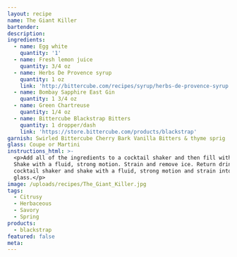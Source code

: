 ```yaml
---
layout: recipe
name: The Giant Killer
bartender:
description:
ingredients:
  - name: Egg white
    quantity: '1'
  - name: Fresh lemon juice
    quantity: 3/4 oz
  - name: Herbs De Provence syrup
    quantity: 1 oz
    link: 'http://bittercube.com/recipes/syrup/herbs-de-provence-syrup'
  - name: Bombay Sapphire East Gin
    quantity: 1 3/4 oz
  - name: Green Chartreuse
    quantity: 1/4 oz
  - name: Bittercube Blackstrap Bitters
    quantity: 1 dropper/dash
    link: 'https://store.bittercube.com/products/blackstrap'
garnish: Swirled Bittercube Cherry Bark Vanilla Bitters & thyme sprig
glass: Coupe or Martini
instructions_html: >-
  <p>Add all of the ingredients to a cocktail shaker and then fill with ice.
  Shake with a fluid, strong motion. Strain and remove ice. Return drink to
  cocktail shaker and shake with a fluid, strong motion and strain into cocktail
  glass.</p>
image: /uploads/recipes/The_Giant_Killer.jpg
tags:
  - Citrusy
  - Herbaceous
  - Savory
  - Spring
products:
  - blackstrap
featured: false
meta:
---
```


